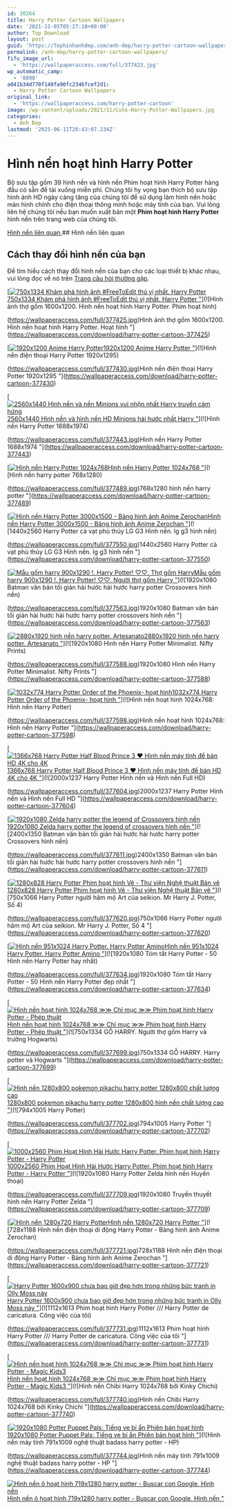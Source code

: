```yaml
---
id: 30264
title: Harry Potter Cartoon Wallpapers
date: '2021-11-05T05:27:10+00:00'
author: Top Download
layout: post
guid: 'https://Tophinhanhdep.com/anh-dep/harry-potter-cartoon-wallpapers/'
permalink: /anh-dep/harry-potter-cartoon-wallpapers/
fifu_image_url:
  - 'https://wallpaperaccess.com/full/377423.jpg'
wp_automatic_camp:
  - '8098'
a041b34d770f140fa90fc2346fcef2d1:
  - Harry Potter Cartoon Wallpapers
original_link:
  - 'https://wallpaperaccess.com/harry-potter-cartoon'
image: /wp-content/uploads/2021/11/Cute-Harry-Potter-Wallpapers.jpg
categories:
  - Ảnh Đẹp
lastmod: '2025-06-11T20:43:07.234Z'
---
```

# Hình nền hoạt hình Harry Potter

Bộ sưu tập gồm 39 hình nền và hình nền Phim hoạt hình Harry Potter hàng đầu có sẵn để tải xuống miễn phí. Chúng tôi hy vọng bạn thích bộ sưu tập hình ảnh HD ngày càng tăng của chúng tôi để sử dụng làm hình nền hoặc màn hình chính cho điện thoại thông minh hoặc máy tính của bạn. Vui lòng liên hệ chúng tôi nếu bạn muốn xuất bản một **Phim hoạt hình Harry Potter** hình nền trên trang web của chúng tôi.

[Hình nền liên quan ](#related) ## Hình nền liên quan

## Cách thay đổi hình nền của bạn

Để tìm hiểu cách thay đổi hình nền của bạn cho các loại thiết bị khác nhau, vui lòng đọc về nó trên [Trang câu hỏi thường gặp](https://tophinhanhdep.com/faq/).

  
[[![750x1334 Khám phá hình ảnh #FreeToEdit thú vị nhất.  Harry Potter](https://wallpaperaccess.com/full/377423.jpg)750x1334 Khám phá hình ảnh #FreeToEdit thú vị nhất. Harry Potter "](https://wallpaperaccess.com/download/harry-potter-cartoon-377423)](![Hình ảnh thợ gốm 1600x1200.  Hình nền hoạt hình Harry Potter.  Phim hoạt hình)

(https://wallpaperaccess.com/full/377425.jpg)Hình ảnh thợ gốm 1600x1200. Hình nền hoạt hình Harry Potter. Hoạt hình "](https://wallpaperaccess.com/download/harry-potter-cartoon-377425)

[[![1920x1200 Anime Harry Potter](https://wallpaperaccess.com/full/377426.jpg)1920x1200 Anime Harry Potter "](https://wallpaperaccess.com/download/harry-potter-cartoon-377426)](![Hình nền điện thoại Harry Potter 1920x1295)

(https://wallpaperaccess.com/full/377430.jpg)Hình nền điện thoại Harry Potter 1920x1295 "](https://wallpaperaccess.com/download/harry-potter-cartoon-377430)

[[![2560x1440 Hình nền và nền Minions vui nhộn nhất Harry truyền cảm hứng](https://wallpaperaccess.com/full/314156.jpg)2560x1440 Hình nền và hình nền HD Minions hài hước nhất Harry "](https://wallpaperaccess.com/download/harry-potter-cartoon-314156)](![Hình nền Harry Potter 1688x1974)

(https://wallpaperaccess.com/full/377443.jpg)Hình nền Harry Potter 1688x1974 "](https://wallpaperaccess.com/download/harry-potter-cartoon-377443)

[[![Hình nền Harry Potter 1024x768](https://wallpaperaccess.com/full/377478.jpg)Hình nền Harry Potter 1024x768 "](https://wallpaperaccess.com/download/harry-potter-cartoon-377478)](![Hình nền harry potter 768x1280)

(https://wallpaperaccess.com/full/377489.jpg)768x1280 hình nền harry potter "](https://wallpaperaccess.com/download/harry-potter-cartoon-377489)

[[![Hình nền Harry Potter 3000x1500 - Bảng hình ảnh Anime Zerochan](https://wallpaperaccess.com/full/377493.jpg)Hình nền Harry Potter 3000x1500 - Bảng hình ảnh Anime Zerochan "](https://wallpaperaccess.com/download/harry-potter-cartoon-377493)](![1440x2560 Harry Potter cà vạt phù thủy LG G3 Hình nền.  lg g3 hình nền)

(https://wallpaperaccess.com/full/377550.jpg)1440x2560 Harry Potter cà vạt phù thủy LG G3 Hình nền. lg g3 hình nền "](https://wallpaperaccess.com/download/harry-potter-cartoon-377550)

[[![Mẫu gốm harry 900x1290 !.  Harry Potter! ♡♡.  Thợ gốm Harry](https://wallpaperaccess.com/full/377553.png)Mẫu gốm harry 900x1290 !. Harry Potter! ♡♡. Người thợ gốm Harry "](https://wallpaperaccess.com/download/harry-potter-cartoon-377553)](![1920x1080 Batman văn bản tối giản hài hước hài hước harry potter Crossovers hình nền)

(https://wallpaperaccess.com/full/377563.jpg)1920x1080 Batman văn bản tối giản hài hước hài hước harry potter crossovers hình nền "](https://wallpaperaccess.com/download/harry-potter-cartoon-377563)

[[![2880x1920 hình nền harry potter.  Artesanato](https://wallpaperaccess.com/full/377580.jpg)2880x1920 hình nền harry potter. Artesanato "](https://wallpaperaccess.com/download/harry-potter-cartoon-377580)](![1920x1080 Hình nền Harry Potter Minimalist.  Nifty Prints)

(https://wallpaperaccess.com/full/377588.jpg)1920x1080 Hình nền Harry Potter Minimalist. Nifty Prints "](https://wallpaperaccess.com/download/harry-potter-cartoon-377588)

[[![1032x774 Harry Potter Order of the Phoenix- hoạt hình](https://wallpaperaccess.com/full/377589.jpg)1032x774 Harry Potter Order of the Phoenix- hoạt hình "](https://wallpaperaccess.com/download/harry-potter-cartoon-377589)](![Hình nền hoạt hình 1024x768: Hình nền Harry Potter)

(https://wallpaperaccess.com/full/377598.jpg)Hình nền hoạt hình 1024x768: Hình nền Harry Potter "](https://wallpaperaccess.com/download/harry-potter-cartoon-377598)

[[![1366x768 Harry Potter Half Blood Prince 3 ❤ Hình nền máy tính để bàn HD 4K cho 4K](https://wallpaperaccess.com/full/377602.jpg)1366x768 Harry Potter Half Blood Prince 3 ❤ Hình nền máy tính để bàn HD 4K cho 4K "](https://wallpaperaccess.com/download/harry-potter-cartoon-377602)](![2000x1237 Harry Potter Hình nền và Hình nền Full HD)

(https://wallpaperaccess.com/full/377604.jpg)2000x1237 Harry Potter Hình nền và Hình nền Full HD "](https://wallpaperaccess.com/download/harry-potter-cartoon-377604)

[[![1920x1080 Zelda harry potter the legend of Crossovers hình nền](https://wallpaperaccess.com/full/377605.jpg)1920x1080 Zelda harry potter the legend of crossovers hình nền "](https://wallpaperaccess.com/download/harry-potter-cartoon-377605)](![2400x1350 Batman văn bản tối giản hài hước hài hước harry potter Crossovers hình nền)

(https://wallpaperaccess.com/full/377611.jpg)2400x1350 Batman văn bản tối giản hài hước hài hước harry potter crossovers hình nền "](https://wallpaperaccess.com/download/harry-potter-cartoon-377611)

[[![1280x828 Harry Potter Phim hoạt hình Vẽ - Thư viện Nghệ thuật Bản vẽ](https://wallpaperaccess.com/full/377615.jpg)1280x828 Harry Potter Phim hoạt hình Vẽ - Thư viện Nghệ thuật Bản vẽ "](https://wallpaperaccess.com/download/harry-potter-cartoon-377615)](![750x1066 Harry Potter người hâm mộ Art của seikion.  Mr Harry J. Potter, Số 4)

(https://wallpaperaccess.com/full/377620.jpg)750x1066 Harry Potter người hâm mộ Art của seikion. Mr Harry J. Potter, Số 4 "](https://wallpaperaccess.com/download/harry-potter-cartoon-377620)

[[![Hình nền 951x1024 Harry Potter.  Harry Potter Amino](https://wallpaperaccess.com/full/377632.jpg)Hình nền 951x1024 Harry Potter. Harry Potter Amino "](https://wallpaperaccess.com/download/harry-potter-cartoon-377632)](![1920x1080 Tóm tắt Harry Potter - 50 Hình nền Harry Potter hay nhất)

(https://wallpaperaccess.com/full/377634.jpg)1920x1080 Tóm tắt Harry Potter - 50 Hình nền Harry Potter đẹp nhất "](https://wallpaperaccess.com/download/harry-potter-cartoon-377634)

[[![Hình nền hoạt hình 1024x768 ≫≫ Chỉ mục ≫≫ Phim hoạt hình Harry Potter - Phép thuật](https://wallpaperaccess.com/full/377637.jpg)Hình nền hoạt hình 1024x768 ≫≫ Chỉ mục ≫≫ Phim hoạt hình Harry Potter - Phép thuật "](https://wallpaperaccess.com/download/harry-potter-cartoon-377637)](![750x1334 GỖ HARRY.  Người thợ gốm Harry và trường Hogwarts)

(https://wallpaperaccess.com/full/377699.jpg)750x1334 GỖ HARRY. Harry potter và Hogwarts "](https://wallpaperaccess.com/download/harry-potter-cartoon-377699)

[[![Hình nền 1280x800 pokemon pikachu harry potter 1280x800 chất lượng cao](https://wallpaperaccess.com/full/267026.jpg)1280x800 pokemon pikachu harry potter 1280x800 hình nền chất lượng cao "](https://wallpaperaccess.com/download/harry-potter-cartoon-267026)](![794x1005 Harry Potter)

(https://wallpaperaccess.com/full/377702.jpg)794x1005 Harry Potter "](https://wallpaperaccess.com/download/harry-potter-cartoon-377702)

[[![1000x2560 Phim Hoạt Hình Hài Hước Harry Potter.  Phim hoạt hình Harry Potter - Harry Potter](https://wallpaperaccess.com/full/377705.jpg)1000x2560 Phim Hoạt Hình Hài Hước Harry Potter. Phim hoạt hình Harry Potter - Harry Potter "](https://wallpaperaccess.com/download/harry-potter-cartoon-377705)](![1920x1080 Harry Potter Zelda hình nền Huyền thoại)

(https://wallpaperaccess.com/full/377709.jpg)1920x1080 Truyền thuyết hình nền Harry Potter Zelda "](https://wallpaperaccess.com/download/harry-potter-cartoon-377709)

[[![Hình nền 1280x720 Harry Potter](https://wallpaperaccess.com/full/377713.png)Hình nền 1280x720 Harry Potter "](https://wallpaperaccess.com/download/harry-potter-cartoon-377713)](![728x1188 Hình nền điện thoại di động Harry Potter - Bảng hình ảnh Anime Zerochan)

(https://wallpaperaccess.com/full/377721.jpg)728x1188 Hình nền điện thoại di động Harry Potter - Bảng hình ảnh Anime Zerochan "](https://wallpaperaccess.com/download/harry-potter-cartoon-377721)

[[![Harry Potter 1600x900 chưa bao giờ đẹp hơn trong những bức tranh in Olly Moss này](https://wallpaperaccess.com/full/377729.jpg)Harry Potter 1600x900 chưa bao giờ đẹp hơn trong những bức tranh in Olly Moss này "](https://wallpaperaccess.com/download/harry-potter-cartoon-377729)](![1112x1613 Phim hoạt hình Harry Potter /// Harry Potter de caricatura.  Công việc của tôi)

(https://wallpaperaccess.com/full/377731.jpg)1112x1613 Phim hoạt hình Harry Potter /// Harry Potter de caricatura. Công việc của tôi "](https://wallpaperaccess.com/download/harry-potter-cartoon-377731)

[[![Hình nền hoạt hình 1024x768 ≫≫ Chỉ mục ≫≫ Phim hoạt hình Harry Potter - Magic Kids3](https://wallpaperaccess.com/full/377735.jpg)Hình nền hoạt hình 1024x768 ≫≫ Chỉ mục ≫≫ Phim hoạt hình Harry Potter - Magic Kids3 "](https://wallpaperaccess.com/download/harry-potter-cartoon-377735)](![Hình nền Chibi Harry 1024x768 bởi Kinky Chichi)

(https://wallpaperaccess.com/full/377740.jpg)Hình nền Chibi Harry 1024x768 bởi Kinky Chichi "](https://wallpaperaccess.com/download/harry-potter-cartoon-377740)

[[![1920x1080 Potter Puppet Pals: Tiếng ve bí ẩn Phiên bản hoạt hình](https://wallpaperaccess.com/full/377743.jpg)1920x1080 Potter Puppet Pals: Tiếng ve bí ẩn Phiên bản hoạt hình "](https://wallpaperaccess.com/download/harry-potter-cartoon-377743)](![Hình nền máy tính 791x1009 nghệ thuật badass harry potter - HP)

(https://wallpaperaccess.com/full/377744.jpg)Hình nền máy tính 791x1009 nghệ thuật badass harry potter - HP "](https://wallpaperaccess.com/download/harry-potter-cartoon-377744)

[![Hình nền ô hoạt hình 719x1280 harry potter - Buscar con Google.  Hình nền](https://wallpaperaccess.com/full/377745.jpg)Hình nền ô hoạt hình 719x1280 harry potter - Buscar con Google. Hình nền "](https://wallpaperaccess.com/download/harry-potter-cartoon-377745)
